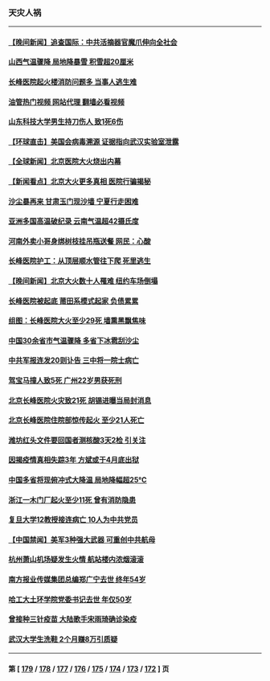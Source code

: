 ### 天灾人祸
---
#### [【晚间新闻】追查国际：中共活摘器官魔爪伸向全社会](../../pages/ncid280/n13978194.md?04220445) 
#### [山西气温骤降 局地降暴雪 积雪超20厘米](../../pages/ncid280/n13977862.md?04220445) 
#### [长峰医院起火楼消防问题多 当事人逃生难](../../pages/ncid280/n13976882.md?04220445) 
#### [油管热门视频 网站代理 翻墙必看视频](http://138.2.39.72:81/youtube.html?epic-marker?04220445)
#### [山东科技大学男生持刀伤人 致1死6伤](../../pages/ncid280/n13977275.md?04220445) 
#### [【环球直击】美国会病毒溯源 证据指向武汉实验室泄露](../../pages/ncid280/n13977149.md?04220445) 
#### [【全球新闻】北京医院大火烧出内幕](../../pages/ncid280/n13977147.md?04220445) 
#### [【新闻看点】北京大火更多真相 医院行骗揭秘](../../pages/ncid280/n13976826.md?04220445) 
#### [沙尘暴再来 甘肃玉门现沙墙 宁夏行走困难](../../pages/ncid280/n13976897.md?04220445) 
#### [亚洲多国高温破纪录 云南气温超42摄氏度](../../pages/ncid280/n13976633.md?04220445) 
#### [河南外卖小哥身绑树枝挂吊瓶送餐 网民：心酸](../../pages/ncid280/n13976449.md?04220445) 
#### [长峰医院护工：从顶层顺水管往下爬 死里逃生](../../pages/ncid280/n13976359.md?04220445) 
#### [【晚间新闻】北京大火数十人罹难 纽约车场倒塌](../../pages/ncid280/n13976373.md?04220445) 
#### [长峰医院被起底 莆田系模式起家 负债累累](../../pages/ncid280/n13976247.md?04220445) 
#### [组图：长峰医院大火至少29死 墙熏黑飘焦味](../../pages/ncid280/n13976225.md?04220445) 
#### [中国30余省市气温骤降 多省下冰雹刮沙尘](../../pages/ncid280/n13976073.md?04220445) 
#### [中共军报连发20则讣告 三中将一院士病亡](../../pages/ncid280/n13976209.md?04220445) 
#### [驾宝马撞人致5死 广州22岁男获死刑](../../pages/ncid280/n13976071.md?04220445) 
#### [北京长峰医院火灾致21死 胡锡进曝当局封消息](../../pages/ncid280/n13975892.md?04220445) 
#### [北京长峰医院住院部惊传起火 至少21人死亡](../../pages/ncid280/n13975797.md?04220445) 
#### [潍坊红头文件要回国者测核酸3天2检 引关注](../../pages/ncid280/n13975635.md?04220445) 
#### [因揭疫情真相失踪3年 方斌或于4月底出狱](../../pages/ncid280/n13975636.md?04220445) 
#### [中国多省将现俯冲式大降温 局地降幅超25℃](../../pages/ncid280/n13975365.md?04220445) 
#### [浙江一木门厂起火至少11死 曾有消防隐患](../../pages/ncid280/n13975300.md?04220445) 
#### [复旦大学12教授接连病亡 10人为中共党员](../../pages/ncid280/n13975171.md?04220445) 
#### [【中国禁闻】美军3种强大武器 可重创中共航母](../../pages/ncid280/n13974864.md?04220445) 
#### [杭州萧山机场疑发生火情 航站楼内浓烟滚滚](../../pages/ncid280/n13974808.md?04220445) 
#### [南方报业传媒集团总编郑广宁去世 终年54岁](../../pages/ncid280/n13974639.md?04220445) 
#### [哈工大土环学院党委书记去世 年仅50岁](../../pages/ncid280/n13973878.md?04220445) 
#### [曾接种三针疫苗 大陆歌手宋雨琦确诊染疫](../../pages/ncid280/n13973539.md?04220445) 
#### [武汉大学生洗鞋 2个月赚8万引质疑](../../pages/ncid280/n13973648.md?04220445) 

---
#### 第 [ [179](./179.md?04220445) / [178](./178.md?04220445) / [177](./177.md?04220445) / [176](./176.md?04220445) / [175](./175.md?04220445) / [174](./174.md?04220445) / [173](./173.md?04220445) / [172](./172.md?04220445) ] 页
